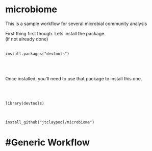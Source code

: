 # microbiome
<p>
  This is a sample workflow for several microbial community analysis
</p>
<p>
  First thing first though. Lets install the package.
  <br/>
  (if not already done)
  <br/><br/>
  
  ``` install.packages("devtools") ```
  
  <br/><br/>
  
  Once installed, you'll need to use that package to install this one.
  
  <br/><br/>
  
  ```
  library(devtools)
  ```
  
  <br/>
  
  ```
  install_github("jtclaypool/microbiome")
  ```
</p>

<h1>#Generic Workflow</h1>

